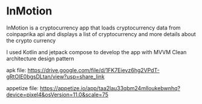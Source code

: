 # InMotion
InMotion is a cryptocurrency app that loads cryptocurrency data from coinpaprika api and displays a list of cryptocurrency and more details about the crypto currency

I used Kotlin and jetpack compose to develop the app with MVVM Clean architecture design pattern

apk file: https://drive.google.com/file/d/1FK7Eieyz6hg2VPdT-gRtOIE0bgsDLtan/view?usp=share_link

appetize file: https://appetize.io/app/taa2lau33qbm24mlloukebwnhq?device=pixel4&osVersion=11.0&scale=75
